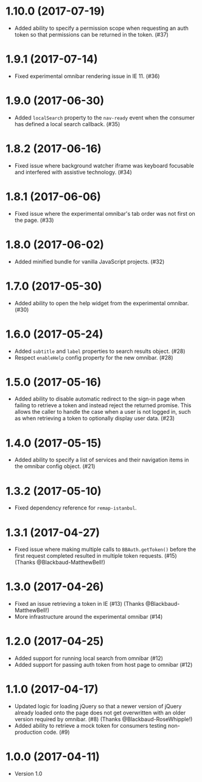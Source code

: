 # 1.10.0 (2017-07-19)

- Added ability to specify a permission scope when requesting an auth token so that permissions can be returned in the token. (#37)

# 1.9.1 (2017-07-14)

- Fixed experimental omnibar rendering issue in IE 11. (#36)

# 1.9.0 (2017-06-30)

- Added `localSearch` property to the `nav-ready` event when the consumer has defined a local search callback. (#35)

# 1.8.2 (2017-06-16)

- Fixed issue where background watcher iframe was keyboard focusable and interfered with assistive technology. (#34)

# 1.8.1 (2017-06-06)

- Fixed issue where the experimental omnibar's tab order was not first on the page. (#33)

# 1.8.0 (2017-06-02)

- Added minified bundle for vanilla JavaScript projects. (#32)

# 1.7.0 (2017-05-30)

- Added ability to open the help widget from the experimental omnibar. (#30)

# 1.6.0 (2017-05-24)

- Added `subtitle` and `label` properties to search results object. (#28)
- Respect `enableHelp` config property for the new omnibar. (#28)

# 1.5.0 (2017-05-16)

- Added ability to disable automatic redirect to the sign-in page when failing to retrieve a token and instead reject the returned promise. This allows the caller to handle the case when a user is not logged in, such as when retrieving a token to optionally display user data. (#23)

# 1.4.0 (2017-05-15)

- Added ability to specify a list of services and their navigation items in the omnibar config object. (#21)

# 1.3.2 (2017-05-10)

- Fixed dependency reference for `remap-istanbul`.

# 1.3.1 (2017-04-27)

- Fixed issue where making multiple calls to `BBAuth.getToken()` before the first request completed resulted in multiple token requests. (#15) (Thanks @Blackbaud-MatthewBell!)

# 1.3.0 (2017-04-26)

- Fixed an issue retrieving a token in IE (#13) (Thanks @Blackbaud-MatthewBell!)
- More infrastructure around the experimental omnibar (#14)

# 1.2.0 (2017-04-25)

- Added support for running local search from omnibar (#12)
- Added support for passing auth token from host page to omnibar (#12)

# 1.1.0 (2017-04-17)

 - Updated logic for loading jQuery so that a newer version of jQuery already loaded onto the page does not get overwritten with an older version required by omnibar. (#8) (Thanks @Blackbaud-RoseWhipple!)
 - Added ability to retrieve a mock token for consumers testing non-production code. (#9)

# 1.0.0 (2017-04-11)

 - Version 1.0
